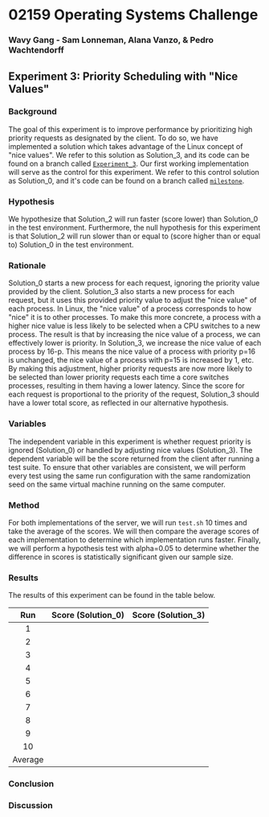 # 02159 Operating Systems Challenge
### Wavy Gang - Sam Lonneman, Alana Vanzo, & Pedro Wachtendorff

## Experiment 3: Priority Scheduling with "Nice Values"

### Background
The goal of this experiment is to improve performance by prioritizing high priority requests as designated by the client. To do so, we have implemented a solution which takes advantage of the Linux concept of "nice values". We refer to this solution as Solution_3, and its code can be found on a branch called [`Experiment_3`](https://github.com/SamLonneman/os-challenge-wavy-gang/tree/Experiment_3). Our first working implementation will serve as the control for this experiment. We refer to this control solution as Solution_0, and it's code can be found on a branch called [`milestone`](https://github.com/SamLonneman/os-challenge-wavy-gang/tree/milestone).

### Hypothesis
We hypothesize that Solution_2 will run faster (score lower) than Solution_0 in the test environment. Furthermore, the null hypothesis for this experiment is that Solution_2 will run slower than or equal to (score higher than or equal to) Solution_0 in the test environment.

### Rationale
Solution_0 starts a new process for each request, ignoring the priority value provided by the client. Solution_3 also starts a new process for each request, but it uses this provided priority value to adjust the "nice value" of each process. In Linux, the "nice value" of a process corresponds to how "nice" it is to other processes. To make this more concrete, a process with a higher nice value is less likely to be selected when a CPU switches to a new process. The result is that by increasing the nice value of a process, we can effectively lower is priority. In Solution_3, we increase the nice value of each process by 16-p. This means the nice value of a process with priority p=16 is unchanged, the nice value of a process with p=15 is increased by 1, etc. By making this adjustment, higher priority requests are now more likely to be selected than lower priority requests each time a core switches processes, resulting in them having a lower latency. Since the score for each request is proportional to the priority of the request, Solution_3 should have a lower total score, as reflected in our alternative hypothesis.

### Variables
The independent variable in this experiment is whether request priority is ignored (Solution_0) or handled by adjusting nice values (Solution_3). The dependent variable will be the score returned from the client after running a test suite. To ensure that other variables are consistent, we will perform every test using the same run configuration with the same randomization seed on the same virtual machine running on the same computer.

### Method
For both implementations of the server, we will run `test.sh` 10 times and take the average of the scores. We will then compare the average scores of each implementation to determine which implementation runs faster. Finally, we will perform a hypothesis test with alpha=0.05 to determine whether the difference in scores is statistically significant given our sample size.

### Results
The results of this experiment can be found in the table below.

|   Run   | Score (Solution_0) | Score (Solution_3) |
|:-------:|:------------------:|:------------------:|
|    1    |                    |                    |
|    2    |                    |                    |
|    3    |                    |                    |
|    4    |                    |                    |
|    5    |                    |                    |
|    6    |                    |                    |
|    7    |                    |                    |
|    8    |                    |                    |
|    9    |                    |                    |
|   10    |                    |                    |
| Average |                    |                    |

### Conclusion


### Discussion

